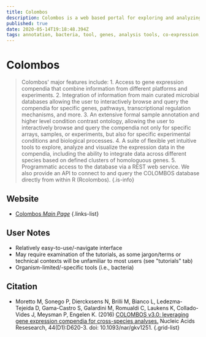 ```yaml
---
title: Colombos
description: Colombos is a web based portal for exploring and analyzing comprehensive organism-specific cross-platform expression compendia of bacterial organisms.
published: true
date: 2020-05-14T19:18:48.394Z
tags: annotation, bacteria, tool, genes, analysis tools, co-expression, gene expression, network, enrichment, ontology
---
```


# Colombos

> Colombos' major features include:
	1. Access to gene expression compendia that combine information from different platforms and experiments.
  &NewLine;
	2. Integration of information from main curated microbial databases allowing the user to interactively browse and query the compendia for specific genes, pathways, transcriptional regulation mechanisms, and more.
  &NewLine;
	3. An extensive formal sample annotation and higher level condition contrast ontology, allowing the user to interactively browse and query the compendia not only for specific arrays, samples, or experiments, but also for specific experimental conditions and biological processes.
  &NewLine;
	4. A suite of flexible yet intuitive tools to explore, analyze and visualize the expression data in the compendia, including the ability to integrate data across different species based on defined clusters of homologuous genes.
  &NewLine;
	5. Programmatic access to the database via a REST web service. We also provide an API to connect to and query the COLOMBOS database directly from within R (Rcolombos).
{.is-info}

## Website

- [Colombos *Main Page*](http://www.colombos.net/)
{.links-list}

## User Notes
- Relatively easy-to-use/-navigate interface
- May require examination of the tutorials, as some jargon/terms or technical contexts will be unfamiliar to most users (see "tutorials" tab)
- Organism-limited/-specific tools (i.e., bacteria)



## Citation

- 	Moretto M, Sonego P, Dierckxsens N, Brilli M, Bianco L, Ledezma-Tejeida D, Gama-Castro S, Galardini M, Romualdi C, Laukens K, Collado-Vides J, Meysman P, Engelen K. (2016) [COLOMBOS v3.0: leveraging gene expression compendia for cross-species analyses.](https://www.ncbi.nlm.nih.gov/pubmed/26586805) Nucleic Acids Resesearch, 44(D1):D620-3. doi: 10.1093/nar/gkv1251.
{.grid-list}